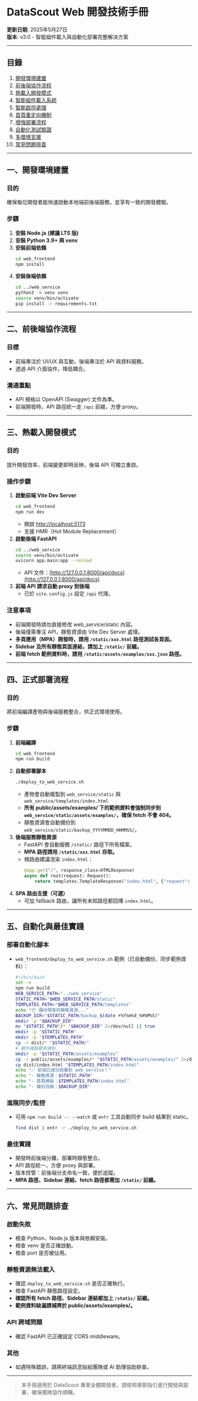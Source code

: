 # DataScout Web 開發技術手冊

**更新日期**: 2025年5月27日  
**版本**: v3.0 - 智能組件載入與自動化部署完整解決方案

---

## 目錄
1. [開發環境建置](#開發環境建置)
2. [前後端協作流程](#前後端協作流程)
3. [熱載入開發模式](#熱載入開發模式)
4. [智能組件載入系統](#智能組件載入系統)
5. [智能路徑處理](#智能路徑處理)
6. [首頁重定向機制](#首頁重定向機制)
7. [增強部署流程](#增強部署流程)
8. [自動化測試驗證](#自動化測試驗證)
9. [多環境支援](#多環境支援)
10. [常見問題排查](#常見問題排查)

---

## 一、開發環境建置

### 目的
確保每位開發者能快速啟動本地端前後端服務，並享有一致的開發體驗。

### 步驟
1. **安裝 Node.js (建議 LTS 版)**
2. **安裝 Python 3.9+ 與 venv**
3. **安裝前端依賴**
   ```bash
   cd web_frontend
   npm install
   ```
4. **安裝後端依賴**
   ```bash
   cd ../web_service
   python3 -m venv venv
   source venv/bin/activate
   pip install -r requirements.txt
   ```

---

## 二、前後端協作流程

### 目標
- 前端專注於 UI/UX 與互動，後端專注於 API 與資料服務。
- 透過 API 介面協作，降低耦合。

### 溝通重點
- API 規格以 OpenAPI (Swagger) 文件為準。
- 前端開發時，API 路徑統一走 `/api` 前綴，方便 proxy。

---

## 三、熱載入開發模式

### 目的
提升開發效率，前端變更即時反映，後端 API 可獨立重啟。

### 操作步驟
1. **啟動前端 Vite Dev Server**
   ```bash
   cd web_frontend
   npm run dev
   ```
   - 開啟 [http://localhost:5173](http://localhost:5173/)
   - 支援 HMR（Hot Module Replacement）
2. **啟動後端 FastAPI**
   ```bash
   cd ../web_service
   source venv/bin/activate
   uvicorn app.main:app --reload
   ```
   - API 文件：[http://127.0.0.1:8000/api/docs](http://127.0.0.1:8000/api/docs)
3. **前端 API 請求自動 proxy 到後端**
   - 已於 `vite.config.js` 設定 `/api` 代理。

### 注意事項
- 前端開發時請勿直接修改 web_service/static 內容。
- 後端僅需專注 API，靜態資源由 Vite Dev Server 處理。
- **多頁應用（MPA）開發時，請用 `/static/xxx.html` 路徑測試各頁面。**
- **Sidebar 及所有靜態頁面連結，請加上 `/static/` 前綴。**
- **前端 fetch 範例資料時，請用 `/static/assets/examples/xxx.json` 路徑。**

---

## 四、正式部署流程

### 目的
將前端編譯產物與後端服務整合，供正式環境使用。

### 步驟
1. **前端編譯**
   ```bash
   cd web_frontend
   npm run build
   ```
2. **自動部署腳本**
   ```bash
   ./deploy_to_web_service.sh
   ```
   - 產物會自動複製到 `web_service/static` 與 `web_service/templates/index.html`
   - **所有 public/assets/examples/ 下的範例資料會強制同步到 `web_service/static/assets/examples/`，確保 fetch 不會 404。**
   - 靜態資源會自動備份到 `web_service/static/backup_YYYYMMDD_HHMMSS/`。
3. **後端服務靜態資源**
   - FastAPI 會自動服務 `/static/` 路徑下所有檔案。
   - **MPA 路徑請用 `/static/xxx.html` 存取。**
   - 根路由建議渲染 `index.html`：
     ```python
     @app.get("/", response_class=HTMLResponse)
     async def root(request: Request):
         return templates.TemplateResponse("index.html", {"request": request})
     ```
4. **SPA 路由支援（可選）**
   - 可加 fallback 路由，讓所有未知路徑都回傳 `index.html`。

---

## 五、自動化與最佳實踐

### 部署自動化腳本
- `web_frontend/deploy_to_web_service.sh` 範例（已自動備份、同步範例資料）：
  ```bash
  #!/bin/bash
  set -e
  npm run build
  WEB_SERVICE_PATH="../web_service"
  STATIC_PATH="$WEB_SERVICE_PATH/static"
  TEMPLATES_PATH="$WEB_SERVICE_PATH/templates"
  echo "📦 備份現有的靜態資源..."
  BACKUP_DIR="$STATIC_PATH/backup_$(date +%Y%m%d_%H%M%S)"
  mkdir -p "$BACKUP_DIR"
  mv "$STATIC_PATH"/* "$BACKUP_DIR" 2>/dev/null || true
  mkdir -p "$STATIC_PATH"
  mkdir -p "$TEMPLATES_PATH"
  cp -r dist/* "$STATIC_PATH/"
  # 額外複製範例資料
  mkdir -p "$STATIC_PATH/assets/examples"
  cp -r public/assets/examples/* "$STATIC_PATH/assets/examples/" 2>/dev/null || true
  cp dist/index.html "$TEMPLATES_PATH/index.html"
  echo "✅ 前端已成功部署到 web_service！"
  echo "- 靜態資源：$STATIC_PATH"
  echo "- 首頁模板：$TEMPLATES_PATH/index.html"
  echo "- 備份目錄：$BACKUP_DIR"
  ```

### 進階同步/監控
- 可用 `npm run build -- --watch` 或 `entr` 工具自動同步 build 結果到 static。
  ```bash
  find dist | entr -r ./deploy_to_web_service.sh
  ```

### 最佳實踐
- 開發時前後端分離，部署時靜態整合。
- API 路徑統一，方便 proxy 與部署。
- 版本控管：前後端分支命名一致，便於追蹤。
- **MPA 路徑、Sidebar 連結、fetch 路徑都需加 `/static/` 前綴。**

---

## 六、常見問題排查

### 啟動失敗
- 檢查 Python、Node.js 版本與依賴安裝。
- 檢查 venv 是否正確啟動。
- 檢查 port 是否被佔用。

### 靜態資源無法載入
- 確認 `deploy_to_web_service.sh` 是否正確執行。
- 檢查 FastAPI 靜態路徑設定。
- **確認所有 fetch 路徑、Sidebar 連結都加上 `/static/` 前綴。**
- **範例資料缺漏請補齊於 public/assets/examples/。**

### API 跨域問題
- 確認 FastAPI 已正確設定 CORS middleware。

### 其他
- 如遇特殊錯誤，請將終端訊息貼給團隊或 AI 助理協助排查。

---

> 本手冊適用於 DataScout 專案全體開發者，請依照章節指引進行開發與部署，確保團隊協作順暢。